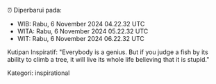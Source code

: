 ⏰ Diperbarui pada:
- WIB: Rabu, 6 November 2024 04.22.32 UTC
- WITA: Rabu, 6 November 2024 05.22.32 UTC
- WIT: Rabu, 6 November 2024 06.22.32 UTC

Kutipan Inspiratif:
"Everybody is a genius. But if you judge a fish by its ability to climb a tree, it will live its whole life believing that it is stupid."


Kategori: inspirational

